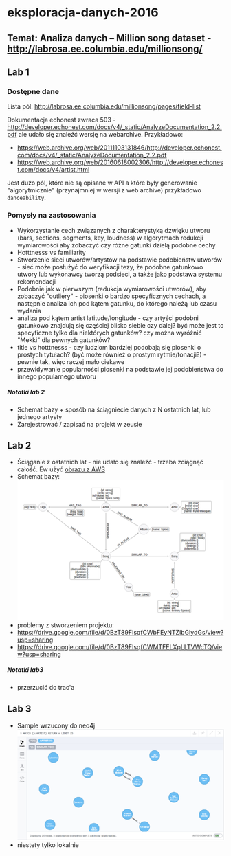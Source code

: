 # eksploracja-danych-2016

## Temat: Analiza danych – Million song dataset - http://labrosa.ee.columbia.edu/millionsong/

## Lab 1

### Dostępne dane

Lista pól: http://labrosa.ee.columbia.edu/millionsong/pages/field-list

Dokumentacja echonest zwraca 503 - http://developer.echonest.com/docs/v4/_static/AnalyzeDocumentation_2.2.pdf ale udało się znaleźć wersję na webarchive. Przykładowo:

- https://web.archive.org/web/20111103131846/http://developer.echonest.com/docs/v4/_static/AnalyzeDocumentation_2.2.pdf
- https://web.archive.org/web/20160618002306/http://developer.echonest.com/docs/v4/artist.html

Jest dużo pól, które nie są opisane w API a które były generowanie "algorytmicznie" (przynajmniej w wersji z web archive) przykładowo `danceability`.

### Pomysły na zastosowania

- Wykorzystanie cech związanych z charakterystyką dzwięku utworu (bars, sections, segments, key, loudness) w algorytmach redukcji wymiarowości aby zobaczyć czy różne gatunki dzielą podobne cechy
- Hotttnesss vs familiarity
- Stworzenie sieci utworów/artystów na podstawie podobieństw utworów - sieć może posłużyć do weryfikacji tezy, że podobne gatunkowo
utwory lub wykonawcy tworzą podsieci, a także jako podstawa systemu rekomendacji
- Podobnie jak w pierwszym (redukcja wymiarowości utworów), aby zobaczyć "outliery" - piosenki o bardzo specyficznych cechach, a następnie analiza ich pod kątem gatunku, do którego należą lub czasu wydania
- analiza pod kątem artist latitude/longitude - czy artyści podobni gatunkowo znajdują się częściej blisko siebie czy dalej? być może jest to specyficzne tylko dla niektórych gatunków? czy można wyróżnić "Mekki" dla pewnych gatunków?
- title vs hotttnesss - czy ludziom bardziej podobają się piosenki o prostych tytułach? (być może również o prostym rytmie/tonacji?) - pewnie tak, więc raczej mało ciekawe
- przewidywanie popularności piosenki na podstawie jej podobieństwa do innego popularnego utworu

##### Notatki lab 2

- Schemat bazy + sposób na ściągniecie danych z N ostatnich lat, lub jednego artysty
- Zarejestrować / zapisać na projekt w zeusie

## Lab 2
- Ściąganie z ostatnich lat - nie udało się znaleźć - trzeba zciągnąć całość. Ew użyć [obrazu z AWS](https://aws.amazon.com/datasets/million-song-dataset/)
- Schemat bazy: ![schema](db-schema.png)
- problemy z stworzeniem projektu:
 - https://drive.google.com/file/d/0BzT89FIsqfCWbFEyNTZlbGlydGs/view?usp=sharing
 - https://drive.google.com/file/d/0BzT89FIsqfCWMTFELXpLLTVWcTQ/view?usp=sharing

##### Notatki lab3

- przerzucić do trac'a

## Lab 3

- Sample wrzucony do neo4j ![neo4j](neo4j.png)
- niestety tylko lokalnie

